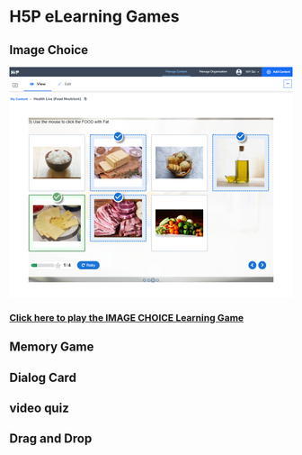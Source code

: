 # H5P eLearning Games
## Image Choice 

<img src="https://github.com/wangyat15/eContent/blob/a9c8e254b30235d6815b620690aae8db3d23a056/image/H5P1.png" width=800/>


### [Click here to play the IMAGE CHOICE Learning Game](https://erbhk.h5p.com/content/1292484478277980799)

## Memory Game

## Dialog Card

## video quiz

## Drag and Drop
